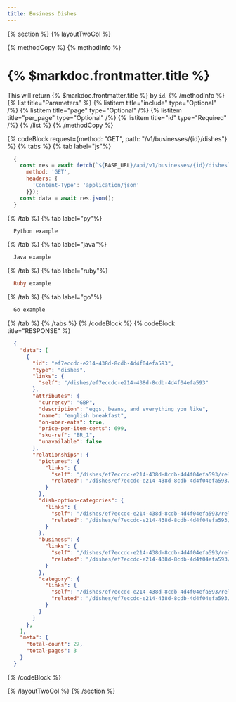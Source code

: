 ```yaml
---
title: Business Dishes
---
```

{% section %}
{% layoutTwoCol %}

{% methodCopy %}
{% methodInfo %}
  # {% $markdoc.frontmatter.title %}
  This will return {% $markdoc.frontmatter.title %} by `id`.
{% /methodInfo %}
{% list title="Parameters" %}
  {% listitem title="include" type="Optional" /%}
  {% listitem title="page" type="Optional" /%}
  {% listitem title="per_page" type="Optional" /%}
  {% listitem title="id" type="Required" /%}
{% /list %}
{% /methodCopy %}

{% codeBlock request={method: "GET", path: "/v1/businesses/{id}/dishes"} %}
{% tabs %}
  {% tab label="js"%}
  ```js
    {
      const res = await fetch(`${BASE_URL}/api/v1/businesses/{id}/dishes`, {
        method: 'GET',
        headers: {
          'Content-Type': 'application/json'
        }});
      const data = await res.json();
    }
  ```
  {% /tab %}
  {% tab label="py"%}
  ```py
    Python example
  ```
  {% /tab %}
  {% tab label="java"%}
  ```java
    Java example
  ```
  {% /tab %}
  {% tab label="ruby"%}
  ```ruby
    Ruby example
  ```
  {% /tab %}
  {% tab label="go"%}
  ```go
    Go example
  ```
  {% /tab %}
{% /tabs %}
{% /codeBlock %}
{% codeBlock title="RESPONSE" %}
  ```json
    {
      "data": [
        {
          "id": "ef7eccdc-e214-438d-8cdb-4d4f04efa593",
          "type": "dishes",
          "links": {
            "self": "/dishes/ef7eccdc-e214-438d-8cdb-4d4f04efa593"
          },
          "attributes": {
            "currency": "GBP",
            "description": "eggs, beans, and everything you like",
            "name": "english breakfast",
            "on-uber-eats": true,
            "price-per-item-cents": 699,
            "sku-ref": "BR_1",
            "unavailable": false
          },
          "relationships": {
            "pictures": {
              "links": {
                "self": "/dishes/ef7eccdc-e214-438d-8cdb-4d4f04efa593/relationships/pictures",
                "related": "/dishes/ef7eccdc-e214-438d-8cdb-4d4f04efa593/pictures"
              }
            },
            "dish-option-categories": {
              "links": {
                "self": "/dishes/ef7eccdc-e214-438d-8cdb-4d4f04efa593/relationships/dish-option-categories",
                "related": "/dishes/ef7eccdc-e214-438d-8cdb-4d4f04efa593/dish-option-categories"
              }
            },
            "business": {
              "links": {
                "self": "/dishes/ef7eccdc-e214-438d-8cdb-4d4f04efa593/relationships/business",
                "related": "/dishes/ef7eccdc-e214-438d-8cdb-4d4f04efa593/business"
              }
            },
            "category": {
              "links": {
                "self": "/dishes/ef7eccdc-e214-438d-8cdb-4d4f04efa593/relationships/category",
                "related": "/dishes/ef7eccdc-e214-438d-8cdb-4d4f04efa593/category"
              }
            }
          }
        },
      ],
      "meta": {
        "total-count": 27,
        "total-pages": 3
      }
    }
  ```
{% /codeBlock %}  

{% /layoutTwoCol %}
{% /section %}